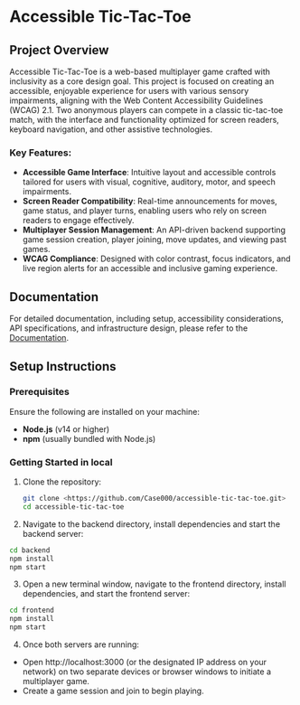 # Accessible Tic-Tac-Toe

## Project Overview
Accessible Tic-Tac-Toe is a web-based multiplayer game crafted with inclusivity as a core design goal. This project is focused on creating an accessible, enjoyable experience for users with various sensory impairments, aligning with the Web Content Accessibility Guidelines (WCAG) 2.1. Two anonymous players can compete in a classic tic-tac-toe match, with the interface and functionality optimized for screen readers, keyboard navigation, and other assistive technologies.

### Key Features:
- **Accessible Game Interface**: Intuitive layout and accessible controls tailored for users with visual, cognitive, auditory, motor, and speech impairments.
- **Screen Reader Compatibility**: Real-time announcements for moves, game status, and player turns, enabling users who rely on screen readers to engage effectively.
- **Multiplayer Session Management**: An API-driven backend supporting game session creation, player joining, move updates, and viewing past games.
- **WCAG Compliance**: Designed with color contrast, focus indicators, and live region alerts for an accessible and inclusive gaming experience.

## Documentation
For detailed documentation, including setup, accessibility considerations, API specifications, and infrastructure design, please refer to the [Documentation](./DOCUMENTATION.md).

## Setup Instructions

### Prerequisites
Ensure the following are installed on your machine:
- **Node.js** (v14 or higher)
- **npm** (usually bundled with Node.js)

### Getting Started in local
1. Clone the repository:
   ```bash
   git clone <https://github.com/Case000/accessible-tic-tac-toe.git>
   cd accessible-tic-tac-toe
   ```
2. Navigate to the backend directory, install dependencies and start the backend server:
```bash
cd backend
npm install
npm start
```
3. Open a new terminal window, navigate to the frontend directory, install dependencies, and start the frontend server:
```bash
cd frontend
npm install
npm start
```
4. Once both servers are running:
- Open http://localhost:3000 (or the designated IP address on your network) on two separate devices or browser windows to initiate a multiplayer game.
- Create a game session and join to begin playing.